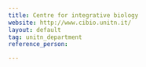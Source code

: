 ```yaml
---
title: Centre for integrative biology
website: http://www.cibio.unitn.it/
layout: default
tag: unitn_department
reference_person: 

---
```

